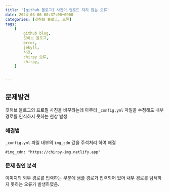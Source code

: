 ```yaml
---
title: '[github 블로그] 사진이 업로드 되지 않는 오류'
date: 2024-03-06 00:37:00+0900
categories: [깃허브 블로그, 오류]
tags:
    [
        github blog,
        깃허브 블로그,
        error,
        jekyll,
        사진,
        chirpy 오류,
        chirpy,
    ]


---
```

## 문제발견
깃허브 블로그의 프로필 사진을 바꾸려는데 아무리 `_config.yml` 파일을 수정해도 내부 경로를 인식하지 못하는 현상 발생

### 해결법
`_config.yml` 파일 내부의 `img_cdn` 값을 주석처리 하여 해결
```config
#img_cdn: "https://chirpy-img.netlify.app"
```

### 문제 원인 분석
이미지의 외부 경로를 입력하는 부분에 샘플 경로가 입력되어 있어 내부 경로를 탐색하지 못하는 오류가 발생하였음.

